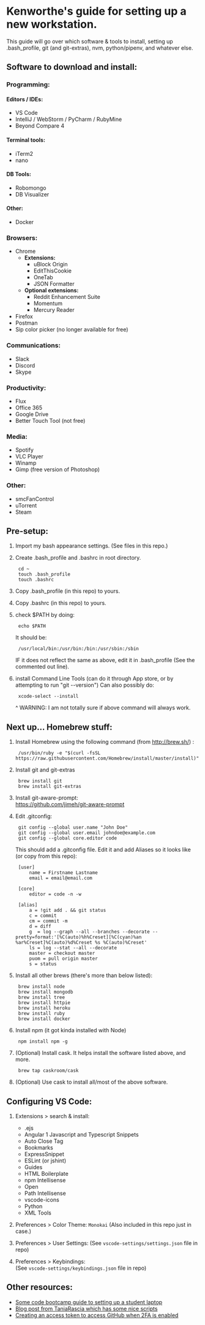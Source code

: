 # Kenworthe's guide for setting up a new workstation.

This guide will go over which software & tools to install, setting up .bash_profile, git (and git-extras), nvm, python/pipenv, and whatever else.


## Software to download and install: 

### Programming: 

#### Editors / IDEs: 
* VS Code
* IntelliJ / WebStorm / PyCharm / RubyMine
* Beyond Compare 4

#### Terminal tools: 
* iTerm2
* nano

#### DB Tools:
* Robomongo
* DB Visualizer

#### Other: 
* Docker

### Browsers: 
* Chrome
  * **Extensions:**
    * uBlock Origin
    * EditThisCookie
    * OneTab
    * JSON Formatter
  * **Optional extensions:**
    * Reddit Enhancement Suite
    * Momentum
    * Mercury Reader
* Firefox
* Postman
* Sip color picker (no longer available for free)


### Communications: 
* Slack
* Discord
* Skype


### Productivity: 
* Flux
* Office 365
* Google Drive
* Better Touch Tool (not free)


### Media: 
* Spotify
* VLC Player
* Winamp
* Gimp (free version of Photoshop)

### Other: 
* smcFanControl
* uTorrent
* Steam


## Pre-setup:

1. Import my bash appearance settings. (See files in this repo.)
1. Create .bash_profile and .bashrc in root directory. 

        cd ~
        touch .bash_profile
        touch .bashrc

2. Copy .bash_profile (in this repo) to yours.
        
3. Copy .bashrc (in this repo) to yours.

4. check $PATH by doing: 

        echo $PATH

    It should be:

        /usr/local/bin:/usr/bin:/bin:/usr/sbin:/sbin

    IF it does not reflect the same as above, edit it in .bash_profile (See the commented out line).

5. install Command Line Tools (can do it through App store, or by attempting to run "git --version") Can also possibly do:

        xcode-select --install

    ^ WARNING: I am not totally sure if above command will always work.


## Next up... Homebrew stuff:

1. Install Homebrew using the following command (from http://brew.sh/) :

        /usr/bin/ruby -e "$(curl -fsSL https://raw.githubusercontent.com/Homebrew/install/master/install)"

2. Install git and git-extras

        brew install git
        brew install git-extras

3. Install git-aware-prompt:  
    https://github.com/jimeh/git-aware-prompt

4. Edit .gitconfig:

        git config --global user.name "John Doe"
        git config --global user.email johndoe@example.com
        git config --global core.editor code

    This should add a .gitconfig file. Edit it and add Aliases so it looks like (or copy from this repo):

        [user]
            name = Firstname Lastname
            email = email@email.com

        [core]
            editor = code -n -w

        [alias]
            a = !git add . && git status
            c = commit
            cm = commit -m
            d = diff
            g  = log --graph --all --branches --decorate --pretty=format:'[%C(auto)%h%Creset][%C(cyan)%an %ar%Creset]%C(auto)%d%Creset %s %C(auto)%Creset'
            ls = log --stat --all --decorate
            master = checkout master
            puom = pull origin master
            s = status

5. Install all other brews (there's more than below listed):
        
        brew install node
        brew install mongodb
        brew install tree
        brew install httpie
        brew install heroku
        brew install ruby
        brew install docker
        
6. Install npm (it got kinda installed with Node)

        npm install npm -g

7. (Optional) Install cask. It helps install the software listed above, and more.

        brew tap caskroom/cask

8. (Optional) Use cask to install all/most of the above software.


## Configuring VS Code:

1. Extensions > search & install: 

   * .ejs
   * Angular 1 Javascript and Typescript Snippets
   * Auto Close Tag
   * Bookmarks
   * ExpressSnippet
   * ESLint (or jshint)
   * Guides
   * HTML Boilerplate
   * npm Intellisense
   * Open
   * Path Intellisense
   * vscode-icons
   * Python
   * XML Tools
  
2. Preferences > Color Theme: `Monokai`
    (Also included in this repo just in case.)

3. Preferences > User Settings: 
    (See `vscode-settings/settings.json` file in repo)

4. Preferences > Keybindings:   
    (See `vscode-settings/keybindings.json` file in repo)


## Other resources: 

- [Some code bootcamp guide to setting up a student laptop](https://github.com/ATL-WDI-Curriculum/student-laptop-requirements-and-setup)
- [Blog post from TaniaRascia which has some nice scripts](https://www.taniarascia.com/setting-up-a-brand-new-mac-for-development/ ) 
- [Creating an access token to access GitHub when 2FA is enabled](https://help.github.com/articles/creating-an-access-token-for-command-line-use/)